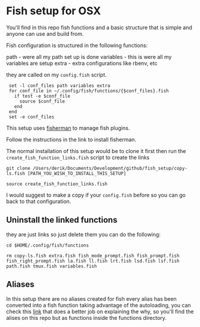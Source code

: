 # Fish setup for OSX

You'll find in this repo fish functions and a basic structure that is simple and anyone can use and build from.

Fish configuration is structured in the following functions:

path      - were all my path set up is done
variables - this is were all my variables are setup
extra     - extra configurations like rbenv, etc

they are called on my `config.fish` script.

```fish
 set -l conf_files path variables extra
 for conf_file in ~/.config/fish/functions/{$conf_files}.fish
   if test -e $conf_file
     source $conf_file
   end
 end
 set -e conf_files
```

This setup uses [fisherman](https://fisherman.github.io/) to manage fish plugins.

Follow the instructions in the link to install fisherman.

The normal installation of this setup would be to clone it first then run the `create_fish_function_links.fish` script to create the links

```fish
git clone /Users/derik/Documents/Development/github/fish_setup/copy-ls.fish [PATH_YOU_WISH_TO_INSTALL_THIS_SETUP]
```

```fish
source create_fish_function_links.fish
```

I would suggest to make a copy if your `config.fish` before so you can go back to that configuration.

## Uninstall the linked functions

they are just links so just delete them you can do the following:

```fish
cd $HOME/.config/fish/functions
```

```fish
rm copy-ls.fish extra.fish fish_mode_prompt.fish fish_prompt.fish fish_right_prompt.fish la.fish ll.fish lrt.fish lsd.fish lsf.fish path.fish tmux.fish variables.fish
```



## Aliases

In this setup there are no aliases created for fish every alias has been converted into a fish function taking advantage of the autoloading, you can check this [link](https://github.com/jorgebucaran/fish-shell-cookbook#whats-wrong-with-aliases) that does a better job on explaining the why, so you'll find the alises on this repo but as functions inside the functions directory.


